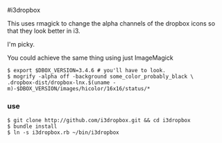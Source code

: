 #i3dropbox

This uses rmagick to change the alpha channels of the dropbox icons so that they look better in i3.


I'm picky.


You could achieve the same thing using just ImageMagick

```
$ export $DBOX_VERSION=3.4.6 # you'll have to look.
$ mogrify -alpha off -background some_color_probably_black \
.dropbox-dist/dropbox-lnx.$(uname -m)-$DBOX_VERSION/images/hicolor/16x16/status/*
```


### use

```
$ git clone http://github.com/i3dropbox.git && cd i3dropbox
$ bundle install
$ ln -s i3dropbox.rb ~/bin/i3dropbox 
```
